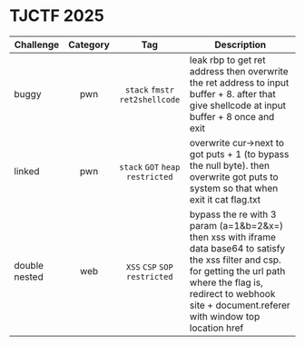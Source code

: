 # TJCTF 2025

| Challenge | Category | Tag | Description | 
| --- | :---: | :---: | --- |
| buggy | pwn | `stack` `fmstr` `ret2shellcode` | leak rbp to get ret address then overwrite the ret address to input buffer + 8. after that give shellcode at input buffer + 8 once and exit |
| linked | pwn | `stack` `GOT` `heap` `restricted` | overwrite cur->next to got puts + 1 (to bypass the null byte). then overwrite got puts to system  so that when exit it cat flag.txt |
| double nested | web | `XSS` `CSP` `SOP` `restricted` | bypass the re with 3 param (a=1&b=2&x=) then xss with iframe data base64 to satisfy the xss filter and csp. for getting the url path where the flag is, redirect to webhook site + document.referer with window top location href |